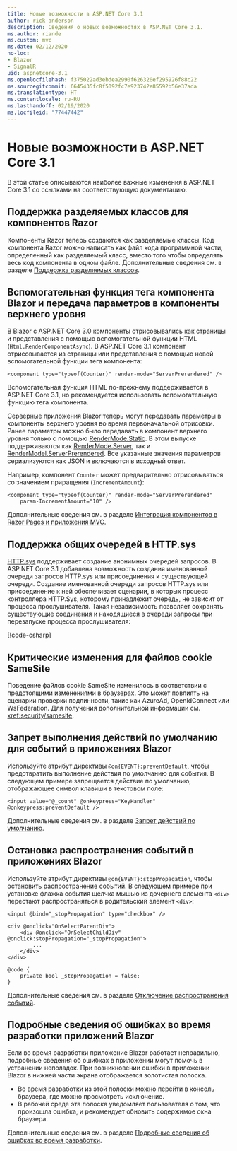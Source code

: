 ```yaml
---
title: Новые возможности в ASP.NET Core 3.1
author: rick-anderson
description: Сведения о новых возможностях в ASP.NET Core 3.1.
ms.author: riande
ms.custom: mvc
ms.date: 02/12/2020
no-loc:
- Blazor
- SignalR
uid: aspnetcore-3.1
ms.openlocfilehash: f375022ad3ebdea2990f626320ef295926f88c22
ms.sourcegitcommit: 6645435fc8f5092fc7e923742e85592b56e37ada
ms.translationtype: HT
ms.contentlocale: ru-RU
ms.lasthandoff: 02/19/2020
ms.locfileid: "77447442"
---
```

# <a name="whats-new-in-aspnet-core-31"></a>Новые возможности в ASP.NET Core 3.1

В этой статье описываются наиболее важные изменения в ASP.NET Core 3.1 со ссылками на соответствующую документацию.

## <a name="partial-class-support-for-razor-components"></a>Поддержка разделяемых классов для компонентов Razor

Компоненты Razor теперь создаются как разделяемые классы. Код компонента Razor можно написать как файл кода программной части, определенный как разделяемый класс, вместо того чтобы определять весь код компонента в одном файле. Дополнительные сведения см. в разделе [Поддержка разделяемых классов](xref:blazor/components#partial-class-support).

## <a name="opno-locblazor-component-tag-helper-and-pass-parameters-to-top-level-components"></a>Вспомогательная функция тега компонента Blazor и передача параметров в компоненты верхнего уровня

В Blazor с ASP.NET Core 3.0 компоненты отрисовывались как страницы и представления с помощью вспомогательной функции HTML (`Html.RenderComponentAsync`). В ASP.NET Core 3.1 компонент отрисовывается из страницы или представления с помощью новой вспомогательной функции тега компонента:

```cshtml
<component type="typeof(Counter)" render-mode="ServerPrerendered" />
```

Вспомогательная функция HTML по-прежнему поддерживается в ASP.NET Core 3.1, но рекомендуется использовать вспомогательную функцию тега компонента.

Серверные приложения Blazor теперь могут передавать параметры в компоненты верхнего уровня во время первоначальной отрисовки. Ранее параметры можно было передавать в компонент верхнего уровня только с помощью [RenderMode.Static](xref:Microsoft.AspNetCore.Mvc.Rendering.RenderMode.Static). В этом выпуске поддерживаются как [RenderMode.Server](xref:Microsoft.AspNetCore.Mvc.Rendering.RenderMode.Server), так и [RenderModel.ServerPrerendered](xref:Microsoft.AspNetCore.Mvc.Rendering.RenderMode.ServerPrerendered). Все указанные значения параметров сериализуются как JSON и включаются в исходный ответ.

Например, компонент `Counter` может предварительно отрисовываться со значением приращения (`IncrementAmount`):

```cshtml
<component type="typeof(Counter)" render-mode="ServerPrerendered" 
    param-IncrementAmount="10" />
```

Дополнительные сведения см. в разделе [Интеграция компонентов в Razor Pages и приложения MVC](xref:blazor/integrate-components).

## <a name="support-for-shared-queues-in-httpsys"></a>Поддержка общих очередей в HTTP.sys

[HTTP.sys](xref:fundamentals/servers/httpsys) поддерживает создание анонимных очередей запросов. В ASP.NET Core 3.1 добавлена возможность создания именованной очереди запросов HTTP.sys или присоединения к существующей очереди. Создание именованной очереди запросов HTTP.sys или присоединение к ней обеспечивает сценарии, в которых процесс контроллера HTTP.Sys, которому принадлежит очередь, не зависит от процесса прослушивателя. Такая независимость позволяет сохранять существующие соединения и находящиеся в очереди запросы при перезапуске процесса прослушивателя:

[!code-csharp[](sample/Program.cs?name=snippet)]

## <a name="breaking-changes-for-samesite-cookies"></a>Критические изменения для файлов cookie SameSite

Поведение файлов cookie SameSite изменилось в соответствии с предстоящими изменениями в браузерах. Это может повлиять на сценарии проверки подлинности, такие как AzureAd, OpenIdConnect или WsFederation. Для получения дополнительной информации см. <xref:security/samesite>.

## <a name="prevent-default-actions-for-events-in-opno-locblazor-apps"></a>Запрет выполнения действий по умолчанию для событий в приложениях Blazor

Используйте атрибут директивы `@on{EVENT}:preventDefault`, чтобы предотвратить выполнение действия по умолчанию для события. В следующем примере запрещается действие по умолчанию, отображающее символ клавиши в текстовом поле:

```razor
<input value="@_count" @onkeypress="KeyHandler" @onkeypress:preventDefault />
```

Дополнительные сведения см. в разделе [Запрет действий по умолчанию](xref:blazor/event-handling#prevent-default-actions).

## <a name="stop-event-propagation-in-opno-locblazor-apps"></a>Остановка распространения событий в приложениях Blazor

Используйте атрибут директивы `@on{EVENT}:stopPropagation`, чтобы остановить распространение событий. В следующем примере при установке флажка события щелчка мышью из дочернего элемента `<div>` перестают распространяться в родительский элемент `<div>`:

```razor
<input @bind="_stopPropagation" type="checkbox" />

<div @onclick="OnSelectParentDiv">
    <div @onclick="OnSelectChildDiv" @onclick:stopPropagation="_stopPropagation">
        ...
    </div>
</div>

@code {
    private bool _stopPropagation = false;
}
```

Дополнительные сведения см. в разделе [Отключение распространения событий](xref:blazor/event-handling#stop-event-propagation).

## <a name="detailed-errors-during-opno-locblazor-app-development"></a>Подробные сведения об ошибках во время разработки приложений Blazor

Если во время разработки приложение Blazor работает неправильно, подробные сведения об ошибках в приложении могут помочь в устранении неполадок. При возникновении ошибки в приложении Blazor в нижней части экрана отображается золотистая полоска.

* Во время разработки из этой полоски можно перейти в консоль браузера, где можно просмотреть исключение.
* В рабочей среде эта полоска уведомляет пользователя о том, что произошла ошибка, и рекомендует обновить содержимое окна браузера.

Дополнительные сведения см. в разделе [Подробные сведения об ошибках во время разработки](xref:blazor/handle-errors#detailed-errors-during-development).
